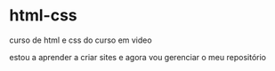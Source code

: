 # html-css
 curso de html e css do curso em video

estou a aprender a criar sites e agora vou gerenciar o meu repositório